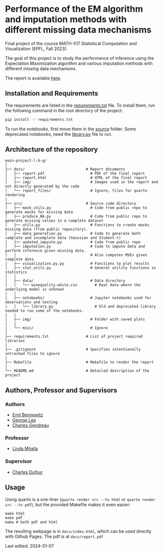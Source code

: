 # Performance of the EM algorithm and imputation methods with different missing data mechanisms
Final project of the course MATH-517 Statistical Computation and Visualization (EPFL, Fall 2023).

The goal of this project is to study the performance of inference using the Expectation Maximization algorithm and various imputation methods with different missing data mechanisms.

The report is available [here](docs/report.pdf).

## Installation and Requirements

The requirements are listed in the [requirements.txt](requirements.txt) file. To install them, run the following command in the root directory of the project:

``` bash
pip install -r requirements.txt
```

To run the notebooks, first move them in the [source](src) folder. Some deprecated notebooks, need the [library.py](src/notebooks/library.py) file to run.

## Architecture of the repository

```         
main-project-l-b-g/
│
├── docs/                            # Report documents
│   ├── report.pdf                     # PDF of the final report
│   ├── report.html                    # HTML of the final report
│   ├── img/                           # Images used in the report and not directly generated by the code
│   └── report_files/                  # Ignore, files for quarto rendering
| 
├── src/                             # Source code directory
│   ├── mask_utils.py                  # Code from public repo to generate masks for missing data
│   ├── produce_NA.py                  # Code from public repo to generate missing values in a complete dataset
|   ├── utils.py                       # Functions to create masks missing data (from public repository).
│   ├── data_generation.py             # Code to generate both complete and incomplete data (Gaussian and Student-t)
│   ├── updated_impyute.py             # Code from public repo
│   ├── imputation.py                  # Code to impute data and perform inference given missing data.
│   │                                  # Also computes MSEs given complete data
|   ├── visualization.py.py            # Functions to plot results
│   ├── stat_utils.py                  # General utility functions in statistics
│   | 
|   ├── data/                          # Data directory
|   │   └── winequality-white.csv        # Real data where the underlying model is unknown
|   │
|   ├── notebooks/                     # Jupyter notebooks used for observations and testing
|   │   └── library.py                   # Old and deprecated library needed to run some of the notebooks. 
|   |
|   ├── img/                           # Folder with saved plots
|   |
|   └── misc/                          # Ignore
|
├── requirements.txt                 # List of project required libraries
|
├── .gitignore                       # Specifies intentionally untracked files to ignore
|
├── Makefile                         # Makefile to render the report
|
└── README.md                        # Detailed description of the project
```

## Authors, Professor and Supervisors
### Authors

-   [Emil Bennewitz](https://github.com/Emil-Bennewitz)
-   [George Lee](https://github.com/George-Jia-Zhi-Lee)
-   [Charles Gendreau](https://github.com/kalos11)

### Professor

-   [Linda Mhalla](https://people.epfl.ch/linda.mhalla)

### Supervisor

-   [Charles Dufour](https://people.epfl.ch/charles.dufour)

## Usage

Using quarto is a one-liner (`quarto render src --to html` or `quarto render src --to pdf`), but the provided Makefile makes it even easier:

```         
make html
make pdf
make # both pdf and html
```

The resulting webpage is in `docs/index.html`, which can be used directly with Github Pages. The pdf is at `docs/report.pdf`


Last edited: 2024-01-07
